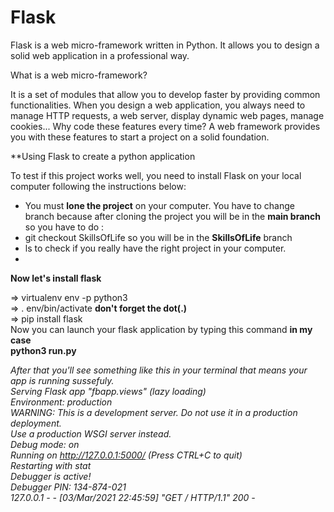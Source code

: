 # Flask

Flask is a web micro-framework written in Python. It allows you to design a solid web application in a professional way.

What is a web micro-framework?

It is a set of modules that allow you to develop faster by providing common functionalities. When you design a web application, you always need to manage HTTP requests, a web server, display dynamic web pages, manage cookies... Why code these features every time? A web framework provides you with these features to start a project on a solid foundation.



**Using Flask to create a python application

To test if this project works well, you need to install Flask on your local computer following the instructions below:

- You must **lone the project** on your computer.
 You have to change branch because after cloning the project you will be in the **main branch** so you have to do : 
- git checkout SkillsOfLife  so you will be in the **SkillsOfLife** branch
- ls to check if you really have the right project in your computer.
- 
**Now let's install flask**

=> virtualenv env -p python3  
=> . env/bin/activate **don't forget the dot(.)**  
=> pip install flask  
Now you can launch your flask application by typing this command **in my case**  
**python3 run.py**  

*After that you'll see something like this in your terminal that means your app is running sussefuly.  
 Serving Flask app "fbapp.views" (lazy loading)*  
 *Environment: production*  
   *WARNING: This is a development server. Do not use it in a production deployment.*  
   *Use a production WSGI server instead.*  
 *Debug mode: on*  
 *Running on http://127.0.0.1:5000/ (Press CTRL+C to quit)*  
 *Restarting with stat*  
 *Debugger is active!*  
 *Debugger PIN: 134-874-021*  
*127.0.0.1 - - [03/Mar/2021 22:45:59] "GET / HTTP/1.1" 200 -*  
